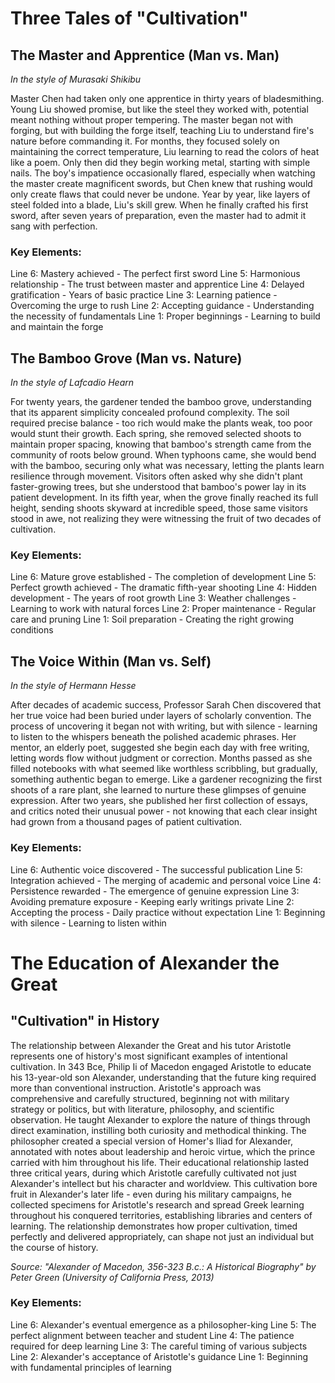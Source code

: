 # Three Tales of "Cultivation"

## The Master and Apprentice (Man vs. Man)
*In the style of Murasaki Shikibu*

Master Chen had taken only one apprentice in thirty years of bladesmithing. Young Liu showed promise, but like the steel they worked with, potential meant nothing without proper tempering. The master began not with forging, but with building the forge itself, teaching Liu to understand fire\'s nature before commanding it. For months, they focused solely on maintaining the correct temperature, Liu learning to read the colors of heat like a poem. Only then did they begin working metal, starting with simple nails. The boy\'s impatience occasionally flared, especially when watching the master create magnificent swords, but Chen knew that rushing would only create flaws that could never be undone. Year by year, like layers of steel folded into a blade, Liu\'s skill grew. When he finally crafted his first sword, after seven years of preparation, even the master had to admit it sang with perfection.

### Key Elements:

Line 6: Mastery achieved - The perfect first sword
Line 5: Harmonious relationship - The trust between master and apprentice
Line 4: Delayed gratification - Years of basic practice
Line 3: Learning patience - Overcoming the urge to rush
Line 2: Accepting guidance - Understanding the necessity of fundamentals
Line 1: Proper beginnings - Learning to build and maintain the forge

## The Bamboo Grove (Man vs. Nature)
*In the style of Lafcadio Hearn*

For twenty years, the gardener tended the bamboo grove, understanding that its apparent simplicity concealed profound complexity. The soil required precise balance - too rich would make the plants weak, too poor would stunt their growth. Each spring, she removed selected shoots to maintain proper spacing, knowing that bamboo\'s strength came from the community of roots below ground. When typhoons came, she would bend with the bamboo, securing only what was necessary, letting the plants learn resilience through movement. Visitors often asked why she didn\'t plant faster-growing trees, but she understood that bamboo\'s power lay in its patient development. In its fifth year, when the grove finally reached its full height, sending shoots skyward at incredible speed, those same visitors stood in awe, not realizing they were witnessing the fruit of two decades of cultivation.

### Key Elements:

Line 6: Mature grove established - The completion of development
Line 5: Perfect growth achieved - The dramatic fifth-year shooting
Line 4: Hidden development - The years of root growth
Line 3: Weather challenges - Learning to work with natural forces
Line 2: Proper maintenance - Regular care and pruning
Line 1: Soil preparation - Creating the right growing conditions

## The Voice Within (Man vs. Self)
*In the style of Hermann Hesse*

After decades of academic success, Professor Sarah Chen discovered that her true voice had been buried under layers of scholarly convention. The process of uncovering it began not with writing, but with silence - learning to listen to the whispers beneath the polished academic phrases. Her mentor, an elderly poet, suggested she begin each day with free writing, letting words flow without judgment or correction. Months passed as she filled notebooks with what seemed like worthless scribbling, but gradually, something authentic began to emerge. Like a gardener recognizing the first shoots of a rare plant, she learned to nurture these glimpses of genuine expression. After two years, she published her first collection of essays, and critics noted their unusual power - not knowing that each clear insight had grown from a thousand pages of patient cultivation.

### Key Elements:

Line 6: Authentic voice discovered - The successful publication
Line 5: Integration achieved - The merging of academic and personal voice
Line 4: Persistence rewarded - The emergence of genuine expression
Line 3: Avoiding premature exposure - Keeping early writings private
Line 2: Accepting the process - Daily practice without expectation
Line 1: Beginning with silence - Learning to listen within
# The Education of Alexander the Great

## "Cultivation" in History

The relationship between Alexander the Great and his tutor Aristotle represents one of history\'s most significant examples of intentional cultivation. In 343 Bce, Philip Ii of Macedon engaged Aristotle to educate his 13-year-old son Alexander, understanding that the future king required more than conventional instruction. Aristotle\'s approach was comprehensive and carefully structured, beginning not with military strategy or politics, but with literature, philosophy, and scientific observation. He taught Alexander to explore the nature of things through direct examination, instilling both curiosity and methodical thinking. The philosopher created a special version of Homer\'s Iliad for Alexander, annotated with notes about leadership and heroic virtue, which the prince carried with him throughout his life. Their educational relationship lasted three critical years, during which Aristotle carefully cultivated not just Alexander\'s intellect but his character and worldview. This cultivation bore fruit in Alexander\'s later life - even during his military campaigns, he collected specimens for Aristotle\'s research and spread Greek learning throughout his conquered territories, establishing libraries and centers of learning. The relationship demonstrates how proper cultivation, timed perfectly and delivered appropriately, can shape not just an individual but the course of history.

*Source: "Alexander of Macedon, 356-323 B.c.: A Historical Biography" by Peter Green (University of California Press, 2013)*

### Key Elements:
Line 6: Alexander\'s eventual emergence as a philosopher-king
Line 5: The perfect alignment between teacher and student
Line 4: The patience required for deep learning
Line 3: The careful timing of various subjects
Line 2: Alexander\'s acceptance of Aristotle\'s guidance
Line 1: Beginning with fundamental principles of learning